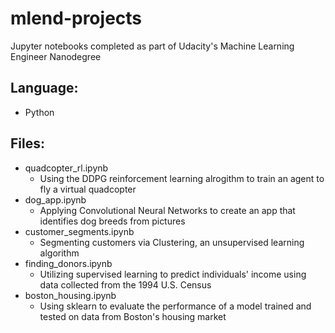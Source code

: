 # mlend-projects
Jupyter notebooks completed as part of Udacity's Machine Learning Engineer Nanodegree

## Language:
* Python

## Files:
* quadcopter_rl.ipynb
  * Using the DDPG reinforcement learning alrogithm to train an agent to fly a virtual quadcopter
* dog_app.ipynb
  * Applying Convolutional Neural Networks to create an app that identifies dog breeds from pictures
* customer_segments.ipynb
  * Segmenting customers via Clustering, an unsupervised learning algorithm
* finding_donors.ipynb
  * Utilizing supervised learning to predict individuals' income using data collected from the 1994 U.S. Census
* boston_housing.ipynb 
  * Using sklearn to evaluate the performance of a model trained and tested on data from Boston's housing market
